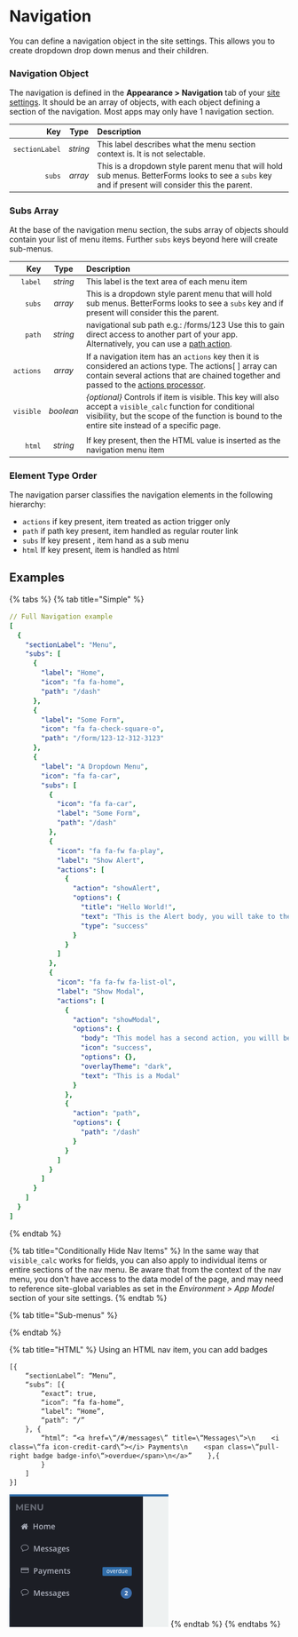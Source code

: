 # Navigation

You can define a navigation object in the site settings. This allows you to create dropdown drop down menus and their children.

### Navigation Object

The navigation is defined in the **Appearance &gt; Navigation** tab of your [site settings](./). It should be an array of objects, with each object defining a section of the navigation. Most apps may only have 1 navigation section.

| Key | Type | Description |
| ---: | :---: | :--- |
| `sectionLabel` | _string_ | This label describes what the menu section context is. It is not selectable. |
| `subs` | _array_ | This is a dropdown style parent menu that will hold sub menus. BetterForms looks to see a `subs` key and if present will consider this the parent. |

### Subs Array

At the base of the navigation menu section, the subs array of objects should contain your list of menu items. Further `subs` keys beyond here will create sub-menus.

| Key | Type | Description |
| ---: | :---: | :--- |
| `label` | _string_ | This label is the text area of each menu item |
| `subs` | _array_ | This is a dropdown style parent menu that will hold sub menus. BetterForms looks to see a `subs` key and if present will consider this the parent. |
| `path` | _string_ | navigational sub path e.g.: /forms/123 Use this to gain direct access to another part of your app. Alternatively, you can use a [path action](../actions-processor/actions_overview/path.md). |
| `actions` | _array_ | If a navigation item has an `actions` key then it is considered an actions type. The actions\[ \] array can contain several actions that are chained together and passed to the [actions processor](../actions-processor/). |
| `visible` | _boolean_ | _{optional}_ Controls if item is visible. This key will also accept a `visible_calc` function for conditional visibility, but the scope of the function is bound to the entire site instead of a specific page.  |
|  |  |  |
| `html` | _string_ | If key present, then the HTML value is inserted as the navigation menu item |

### Element Type Order

The navigation parser classifies the navigation elements in the following hierarchy:

* `actions` if key present, item treated as action trigger only
* `path` if path key present, item handled as regular router link
* `subs` If key present , item hand as a sub menu
* `html` If key present, item is handled as html

## Examples

{% tabs %}
{% tab title="Simple" %}
```yaml
// Full Navigation example
[
  {
    "sectionLabel": "Menu",
    "subs": [
      {
        "label": "Home",
        "icon": "fa fa-home",
        "path": "/dash"
      },
      {
        "label": "Some Form",
        "icon": "fa fa-check-square-o",
        "path": "/form/123-12-312-3123"
      },
      {
        "label": "A Dropdown Menu",
        "icon": "fa fa-car",
        "subs": [
          {
            "icon": "fa fa-car",
            "label": "Some Form",
            "path": "/dash"
          },
          {
            "icon": "fa fa-fw fa-play",
            "label": "Show Alert",
            "actions": [
              {
                "action": "showAlert",
                "options": {
                  "title": "Hello World!",
                  "text": "This is the Alert body, you will take to the dash",
                  "type": "success"
                }
              }
            ]
          },
          {
            "icon": "fa fa-fw fa-list-ol",
            "label": "Show Modal",
            "actions": [
              {
                "action": "showModal",
                "options": {
                  "body": "This model has a second action, you willl be taken to the /dash",
                  "icon": "success",
                  "options": {},
                  "overlayTheme": "dark",
                  "text": "This is a Modal"
                }
              },
              {
                "action": "path",
                "options": {
                  "path": "/dash"
                }
              }
            ]
          }
        ]
      }
    ]
  }
]
```
{% endtab %}

{% tab title="Conditionally Hide Nav Items" %}
In the same way that `visible_calc` works for fields, you can also apply to individual items or entire sections of the nav menu. Be aware that from the context of the nav menu, you don't have access to the data model of the page, and may need to reference site-global variables as set in the _Environment &gt; App Model_ section of your site settings.
{% endtab %}

{% tab title="Sub-menus" %}

{% endtab %}

{% tab title="HTML" %}
Using an HTML nav item, you can add badges

```text
[{
    “sectionLabel”: “Menu”,
    “subs”: [{
        “exact”: true,
        “icon”: “fa fa-home”,
        “label”: “Home”,
        “path”: “/”
    }, {
        “html”: “<a href=\“/#/messages\” title=\“Messages\“>\n    <i class=\“fa icon-credit-card\“></i> Payments\n    <span class=\“pull-right badge badge-info\“>overdue</span>\n</a>”    },{
        }
    ]
}]
```

![](../../.gitbook/assets/screen_shot_2020-05-21_at_11.18.58_am.png)
{% endtab %}
{% endtabs %}







